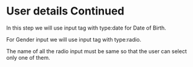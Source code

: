 # User details Continued

In this step we will use input tag with type:date for Date of Birth.

For Gender input we will use input tag with type:radio.

The name of all the radio input must be same so that the user can select only one of them.
